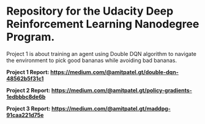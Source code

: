 # Repository for the Udacity Deep Reinforcement Learning Nanodegree Program.

Project 1 is about training an agent using Double DQN algorithm to navigate the environment to pick good bananas while avoiding bad bananas.

**Project 1 Report: https://medium.com/@amitpatel.gt/double-dqn-48562b5f31c1**

**Project 2 Report: https://medium.com/@amitpatel.gt/policy-gradients-1edbbbc8de6b**

**Project 3 Report:  https://medium.com/@amitpatel.gt/maddpg-91caa221d75e**
